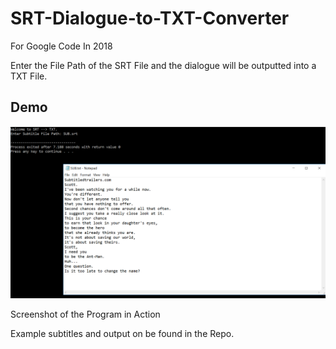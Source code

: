 # SRT-Dialogue-to-TXT-Converter

For Google Code In 2018

Enter the File Path of the SRT File and the dialogue will be outputted into a TXT File.

## Demo

![Alt text](DemoPic.png)

Screenshot of the Program in Action

Example subtitles and output on be found in the Repo.

